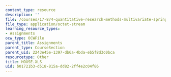 ```yaml
---
content_type: resource
description: ''
file: /courses/17-874-quantitative-research-methods-multivariate-spring-2004/b01721b3d518815add822ff4e2c04f86_HOUSE.XLS
file_type: application/octet-stream
learning_resource_types:
- Assignments
ocw_type: OCWFile
parent_title: Assignments
parent_type: CourseSection
parent_uid: 2243e45e-1397-db6a-4bda-eb5f8d3c0bca
resourcetype: Other
title: HOUSE.XLS
uid: b01721b3-d518-815a-dd82-2ff4e2c04f86
---
```

